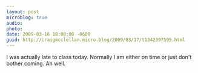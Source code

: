 ```yaml
---
layout: post
microblog: true
audio: 
photo: 
date: 2009-03-16 18:00:00 -0600
guid: http://craigmcclellan.micro.blog/2009/03/17/t1342397595.html
---
```

I was actually late to class today.  Normally I am either on time or just don't bother coming.  Ah well.
